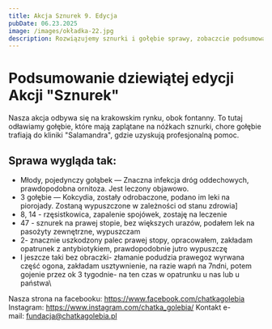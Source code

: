 ```yaml
---
title: Akcja Sznurek 9. Edycja
pubDate: 06.23.2025
image: /images/okładka-22.jpg
description: Rozwiązujemy sznurki i gołębie sprawy, zobaczcie podsumowanie naszej akcji.
---
```

# Podsumowanie dziewiątej edycji Akcji "Sznurek"

Nasza akcja odbywa się na krakowskim rynku, obok fontanny. To tutaj odławiamy gołębie, które mają zaplątane na nóżkach sznurki, chore gołębie trafiają do kliniki "Salamandra", gdzie uzyskują profesjonalną pomoc.

## Sprawa wygląda tak:

* Młody, pojedynczy gołąbek — Znaczna infekcja dróg oddechowych, prawdopodobna ornitoza. Jest leczony objawowo.
* 3 gołębie — Kokcydia, zostały odrobaczone, podano im leki na piorojady. Zostaną wypuszczone w zależności od stanu zdrowia]
* 8, 14 - rzęsistkowica, zapalenie spojówek, zostaję na leczenie
* 47 - sznurek na prawej stopie, bez większych urazów, podałem lek na pasożyty zewnętrzne, wypuszczam
* 2- znacznie uszkodzony palec prawej stopy, opracowałem, zakładam opatrunek z antybiotykiem, prawdopodobnie jutro wypuszczę 
* I jeszcze taki bez obraczki- złamanie podudzia prawegoz wyrwana część ogona, zakładam usztywnienie, na razie wapń na 7ndni, potem gojenie przez ok 3 tygodnie- na ten czas w opatrunku u nas lub u państwa\

Nasza strona na facebooku: <https://www.facebook.com/chatkagolebia>
Instagram: <https://www.instagram.com/chatka_golebia/>
Kontakt e-mail: [fundacja@chatkagolebia.pl](mailto:fundacja@chatkagolebia.pl)
